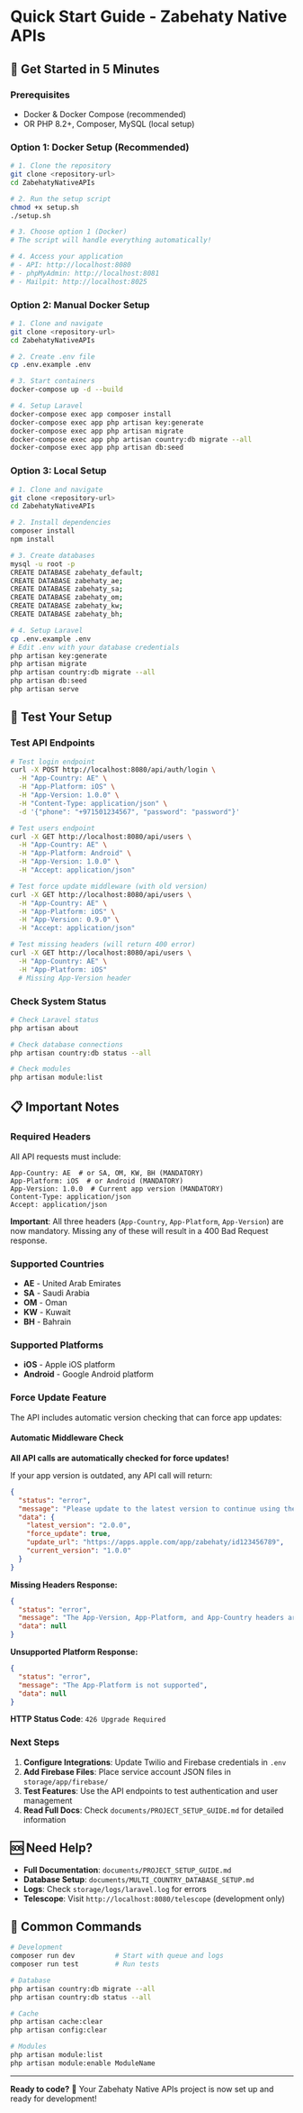 # Quick Start Guide - Zabehaty Native APIs

## 🚀 Get Started in 5 Minutes

### Prerequisites
- Docker & Docker Compose (recommended)
- OR PHP 8.2+, Composer, MySQL (local setup)

### Option 1: Docker Setup (Recommended)

```bash
# 1. Clone the repository
git clone <repository-url>
cd ZabehatyNativeAPIs

# 2. Run the setup script
chmod +x setup.sh
./setup.sh

# 3. Choose option 1 (Docker)
# The script will handle everything automatically!

# 4. Access your application
# - API: http://localhost:8080
# - phpMyAdmin: http://localhost:8081
# - Mailpit: http://localhost:8025
```

### Option 2: Manual Docker Setup

```bash
# 1. Clone and navigate
git clone <repository-url>
cd ZabehatyNativeAPIs

# 2. Create .env file
cp .env.example .env

# 3. Start containers
docker-compose up -d --build

# 4. Setup Laravel
docker-compose exec app composer install
docker-compose exec app php artisan key:generate
docker-compose exec app php artisan migrate
docker-compose exec app php artisan country:db migrate --all
docker-compose exec app php artisan db:seed
```

### Option 3: Local Setup

```bash
# 1. Clone and navigate
git clone <repository-url>
cd ZabehatyNativeAPIs

# 2. Install dependencies
composer install
npm install

# 3. Create databases
mysql -u root -p
CREATE DATABASE zabehaty_default;
CREATE DATABASE zabehaty_ae;
CREATE DATABASE zabehaty_sa;
CREATE DATABASE zabehaty_om;
CREATE DATABASE zabehaty_kw;
CREATE DATABASE zabehaty_bh;

# 4. Setup Laravel
cp .env.example .env
# Edit .env with your database credentials
php artisan key:generate
php artisan migrate
php artisan country:db migrate --all
php artisan db:seed
php artisan serve
```

## 🧪 Test Your Setup

### Test API Endpoints

```bash
# Test login endpoint
curl -X POST http://localhost:8080/api/auth/login \
  -H "App-Country: AE" \
  -H "App-Platform: iOS" \
  -H "App-Version: 1.0.0" \
  -H "Content-Type: application/json" \
  -d '{"phone": "+971501234567", "password": "password"}'

# Test users endpoint
curl -X GET http://localhost:8080/api/users \
  -H "App-Country: AE" \
  -H "App-Platform: Android" \
  -H "App-Version: 1.0.0" \
  -H "Accept: application/json"

# Test force update middleware (with old version)
curl -X GET http://localhost:8080/api/users \
  -H "App-Country: AE" \
  -H "App-Platform: iOS" \
  -H "App-Version: 0.9.0" \
  -H "Accept: application/json"

# Test missing headers (will return 400 error)
curl -X GET http://localhost:8080/api/users \
  -H "App-Country: AE" \
  -H "App-Platform: iOS"
  # Missing App-Version header
```

### Check System Status

```bash
# Check Laravel status
php artisan about

# Check database connections
php artisan country:db status --all

# Check modules
php artisan module:list
```

## 📋 Important Notes

### Required Headers
All API requests must include:
```
App-Country: AE  # or SA, OM, KW, BH (MANDATORY)
App-Platform: iOS  # or Android (MANDATORY)
App-Version: 1.0.0  # Current app version (MANDATORY)
Content-Type: application/json
Accept: application/json
```

**Important**: All three headers (`App-Country`, `App-Platform`, `App-Version`) are now mandatory. Missing any of these will result in a 400 Bad Request response.

### Supported Countries
- **AE** - United Arab Emirates
- **SA** - Saudi Arabia
- **OM** - Oman
- **KW** - Kuwait
- **BH** - Bahrain

### Supported Platforms
- **iOS** - Apple iOS platform
- **Android** - Google Android platform

### Force Update Feature
The API includes automatic version checking that can force app updates:

#### Automatic Middleware Check
**All API calls are automatically checked for force updates!**

If your app version is outdated, any API call will return:
```json
{
  "status": "error",
  "message": "Please update to the latest version to continue using the app",
  "data": {
    "latest_version": "2.0.0",
    "force_update": true,
    "update_url": "https://apps.apple.com/app/zabehaty/id123456789",
    "current_version": "1.0.0"
  }
}
```

**Missing Headers Response:**
```json
{
  "status": "error",
  "message": "The App-Version, App-Platform, and App-Country headers are required",
  "data": null
}
```

**Unsupported Platform Response:**
```json
{
  "status": "error",
  "message": "The App-Platform is not supported",
  "data": null
}
```

**HTTP Status Code**: `426 Upgrade Required`

### Next Steps
1. **Configure Integrations**: Update Twilio and Firebase credentials in `.env`
2. **Add Firebase Files**: Place service account JSON files in `storage/app/firebase/`
3. **Test Features**: Use the API endpoints to test authentication and user management
4. **Read Full Docs**: Check `documents/PROJECT_SETUP_GUIDE.md` for detailed information

## 🆘 Need Help?

- **Full Documentation**: `documents/PROJECT_SETUP_GUIDE.md`
- **Database Setup**: `documents/MULTI_COUNTRY_DATABASE_SETUP.md`
- **Logs**: Check `storage/logs/laravel.log` for errors
- **Telescope**: Visit `http://localhost:8080/telescope` (development only)

## 🔧 Common Commands

```bash
# Development
composer run dev          # Start with queue and logs
composer run test         # Run tests

# Database
php artisan country:db migrate --all
php artisan country:db status --all

# Cache
php artisan cache:clear
php artisan config:clear

# Modules
php artisan module:list
php artisan module:enable ModuleName
```

---

**Ready to code?** 🎉 Your Zabehaty Native APIs project is now set up and ready for development!
